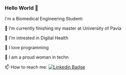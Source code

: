 ### Hello World 👋

I'm a Biomedical Engineering Student:

🌱 I’m currently finishing my master at University of Pavia

👀 I'm intrested in Digital Health

🤖 I love programming

💪 I am a proud woman in techn

📫 How to reach me: [![Linkedin Badge](https://img.shields.io/badge/-%20Federica-blue?style=flat&logo=Linkedin&logoColor=white)](https://www.linkedin.com/in/federica-commisso-0041b6256/)
